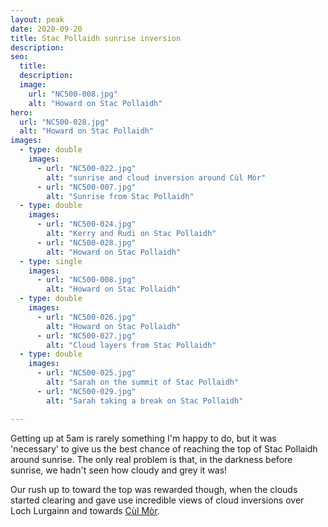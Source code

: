 ```yaml
---
layout: peak
date: 2020-09-20
title: Stac Pollaidh sunrise inversion
description: 
seo:
  title: 
  description: 
  image:
    url: "NC500-008.jpg"
    alt: "Howard on Stac Pollaidh"
hero:
  url: "NC500-028.jpg"
  alt: "Howard on Stac Pollaidh"
images:
  - type: double
    images:
      - url: "NC500-022.jpg"
        alt: "sunrise and cloud inversion around Cùl Mòr"
      - url: "NC500-007.jpg"
        alt: "Sunrise from Stac Pollaidh"
  - type: double
    images:
      - url: "NC500-024.jpg"
        alt: "Kerry and Rudi on Stac Pollaidh"
      - url: "NC500-028.jpg"
        alt: "Howard on Stac Pollaidh"
  - type: single
    images:
      - url: "NC500-008.jpg"
        alt: "Howard on Stac Pollaidh"
  - type: double
    images:
      - url: "NC500-026.jpg"
        alt: "Howard on Stac Pollaidh"
      - url: "NC500-027.jpg"
        alt: "Cloud layers from Stac Pollaidh"
  - type: double
    images:
      - url: "NC500-025.jpg"
        alt: "Sarah on the summit of Stac Pollaidh"
      - url: "NC500-029.jpg"
        alt: "Sarah taking a break on Stac Pollaidh"

---
```


Getting up at 5am is rarely something I'm happy to do, but it was 'necessary' to give us the best chance of reaching the top of Stac Pollaidh around sunrise. The only real problem is that, in the darkness before sunrise, we hadn't seen how cloudy and grey it was!

Our rush up to toward the top was rewarded though, when the clouds started clearing and gave use incredible views of cloud inversions over Loch Lurgainn and towards [Cùl Mòr](/peaks/sunset-trip-up-cul-mor).